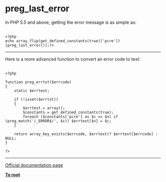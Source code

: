 # preg_last_error



In PHP 5.5 and above, getting the error message is as simple as:<br><br>

```
<?php
echo array_flip(get_defined_constants(true)['pcre'])[preg_last_error()];?>
```
  

---

Here is a more advanced function to convert an error code to text:<br><br>

```
<?php

function preg_errtxt($errcode)
{
    static $errtext;

    if (!isset($errtxt))
    {
        $errtext = array();
        $constants = get_defined_constants(true);
        foreach ($constants['pcre'] as $c => $n) if (preg_match('/_ERROR$/', $c)) $errtext[$n] = $c;
    }

    return array_key_exists($errcode, $errtext)? $errtext[$errcode] : NULL;
}

?>
```
  

---

[Official documentation page](https://www.php.net/manual/en/function.preg-last-error.php)

**[To root](/README.md)**